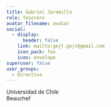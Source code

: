 ```yaml
---
title: Gabriel Jaramillo
role: Tesorero
avatar_filename: avatar
social:
  - display:
      header: false
    link: mailto:gejt.gejt@gmail.com
    icon_pack: fas
    icon: envelope
superuser: false
user_groups:
  - Directiva
---
```

Universidad de Chile<br>Beauchef
